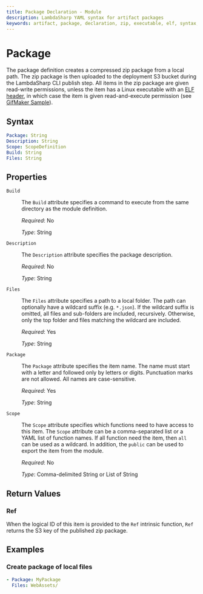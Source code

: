 ```yaml
---
title: Package Declaration - Module
description: LambdaSharp YAML syntax for artifact packages
keywords: artifact, package, declaration, zip, executable, elf, syntax, yaml, cloudformation
---
```

# Package

The package definition creates a compressed zip package from a local path. The zip package is then uploaded to the deployment S3 bucket during the LambdaSharp CLI publish step. All items in the zip package are given read-write permissions, unless the item has a Linux executable with an [ELF header](https://en.wikipedia.org/wiki/Executable_and_Linkable_Format), in which case the item is given read-and-execute permission (see [GifMaker Sample](https://github.com/LambdaSharp/GifMaker-Sample)).

## Syntax

```yaml
Package: String
Description: String
Scope: ScopeDefinition
Build: String
Files: String
```

## Properties

<dl>

<dt><code>Build</code></dt>
<dd>

The <code>Build</code> attribute specifies a command to execute from the same directory as the module definition.

<i>Required</i>: No

<i>Type</i>: String
</dd>

<dt><code>Description</code></dt>
<dd>

The <code>Description</code> attribute specifies the package description.

<i>Required</i>: No

<i>Type</i>: String
</dd>

<dt><code>Files</code></dt>
<dd>

The <code>Files</code> attribute specifies a path to a local folder. The path can optionally have a wildcard suffix (e.g. <code>*.json</code>). If the wildcard suffix is omitted, all files and sub-folders are included, recursively. Otherwise, only the top folder and files matching the wildcard are included.

<i>Required</i>: Yes

<i>Type</i>: String
</dd>

<dt><code>Package</code></dt>
<dd>

The <code>Package</code> attribute specifies the item name. The name must start with a letter and followed only by letters or digits. Punctuation marks are not allowed. All names are case-sensitive.

<i>Required</i>: Yes

<i>Type</i>: String
</dd>

<dt><code>Scope</code></dt>
<dd>

The <code>Scope</code> attribute specifies which functions need to have access to this item. The <code>Scope</code> attribute can be a comma-separated list or a YAML list of function names. If all function need the item, then <code>all</code> can be used as a wildcard. In addition, the <code>public</code> can be used to export the item from the module.

<i>Required</i>: No

<i>Type</i>: Comma-delimited String or List of String
</dd>

</dl>

## Return Values

### Ref

When the logical ID of this item is provided to the `Ref` intrinsic function, `Ref` returns the S3 key of the published zip package.

## Examples

### Create package of local files

```yaml
- Package: MyPackage
  Files: WebAssets/
```
